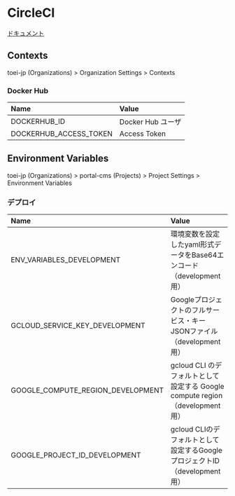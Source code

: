 # CircleCI

[ドキュメント](https://circleci.com/docs/ja/)

## Contexts

toei-jp (Organizations) > Organization Settings > Contexts

### Docker Hub

| Name | Value |
|:---|:---|
|DOCKERHUB_ID |Docker Hub ユーザ |
|DOCKERHUB_ACCESS_TOKEN |Access Token |

## Environment Variables

toei-jp (Organizations) > portal-cms (Projects) > Project Settings > Environment Variables

### デプロイ

| Name | Value |
|:---|:---|
| ENV_VARIABLES_DEVELOPMENT | 環境変数を設定したyaml形式データをBase64エンコード （development用） |
| GCLOUD_SERVICE_KEY_DEVELOPMENT | Googleプロジェクトのフルサービス・キーJSONファイル （development用） |
| GOOGLE_COMPUTE_REGION_DEVELOPMENT | gcloud CLI のデフォルトとして設定する Google compute region （development用） |
| GOOGLE_PROJECT_ID_DEVELOPMENT | gcloud CLIのデフォルトとして設定するGoogleプロジェクトID （development用） |
